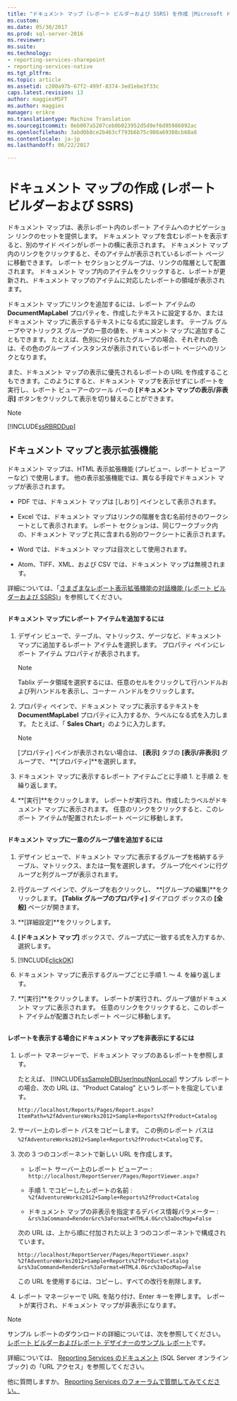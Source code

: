 ```yaml
---
title: "ドキュメント マップ (レポート ビルダーおよび SSRS) を作成 |Microsoft ドキュメント"
ms.custom: 
ms.date: 05/30/2017
ms.prod: sql-server-2016
ms.reviewer: 
ms.suite: 
ms.technology:
- reporting-services-sharepoint
- reporting-services-native
ms.tgt_pltfrm: 
ms.topic: article
ms.assetid: c200a97b-67f2-499f-8374-3ed1ebe3f33c
caps.latest.revision: 13
author: maggiesMSFT
ms.author: maggies
manager: erikre
ms.translationtype: Machine Translation
ms.sourcegitcommit: 0eb007a5207ceb0b023952d5d9ef6d95986092ac
ms.openlocfilehash: 3abd0b8ce2b463cf793b6b75c908a69308cb68a8
ms.contentlocale: ja-jp
ms.lasthandoff: 06/22/2017

---
```


# <a name="create-a-document-map-report-builder-and-ssrs"></a>ドキュメント マップの作成 (レポート ビルダーおよび SSRS)

ドキュメント マップは、表示レポート内のレポート アイテムへのナビゲーション リンクのセットを提供します。 ドキュメント マップを含むレポートを表示すると、別のサイド ペインがレポートの横に表示されます。 ドキュメント マップ内のリンクをクリックすると、そのアイテムが表示されているレポート ページに移動できます。 レポート セクションとグループは、リンクの階層として配置されます。 ドキュメント マップ内のアイテムをクリックすると、レポートが更新され、ドキュメント マップのアイテムに対応したレポートの領域が表示されます。  
  
 ドキュメント マップにリンクを追加するには、レポート アイテムの **DocumentMapLabel** プロパティを、作成したテキストに設定するか、またはドキュメント マップに表示するテキストになる式に設定します。 テーブル グループやマトリックス グループの一意の値を、ドキュメント マップに追加することもできます。 たとえば、色別に分けられたグループの場合、それぞれの色は、その色のグループ インスタンスが表示されているレポート ページへのリンクとなります。  
  
 また、ドキュメント マップの表示に優先されるレポートの URL を作成することもできます。このようにすると、ドキュメント マップを表示せずにレポートを実行し、レポート ビューアーのツール バーの **[ドキュメント マップの表示/非表示]** ボタンをクリックして表示を切り替えることができます。  
  
> [!NOTE]  
>  [!INCLUDE[ssRBRDDup](../../includes/ssrbrddup-md.md)]  
  
##  <a name="DocMapRenderExtensions"></a> ドキュメント マップと表示拡張機能  
 ドキュメント マップは、HTML 表示拡張機能 (プレビュー、レポート ビューアーなど) で使用します。 他の表示拡張機能では、異なる手段でドキュメント マップが表示されます。  
  
-   PDF では、ドキュメント マップは [しおり] ペインとして表示されます。  
  
-   Excel では、ドキュメント マップはリンクの階層を含む名前付きのワークシートとして表示されます。 レポート セクションは、同じワークブック内の、ドキュメント マップと共に含まれる別のワークシートに表示されます。  
  
-   Word では、ドキュメント マップは目次として使用されます。  
  
-   Atom、TIFF、XML、および CSV では、ドキュメント マップは無視されます。  
  
 詳細については、「[さまざまなレポート表示拡張機能の対話機能 &#40;レポート ビルダーおよび SSRS&#41;](../../reporting-services/report-builder/interactive-functionality-different-report-rendering-extensions.md)」を参照してください。  
  
##  <a name="AddRptItemToMap"></a>   
#### <a name="to-add-a-report-item-to-a-document-map"></a>ドキュメント マップにレポート アイテムを追加するには  
  
1.  デザイン ビューで、テーブル、マトリックス、ゲージなど、ドキュメント マップに追加するレポート アイテムを選択します。 プロパティ ペインにレポート アイテム プロパティが表示されます。  
  
    > [!NOTE]  
    >  Tablix データ領域を選択するには、任意のセルをクリックして行ハンドルおよび列ハンドルを表示し、コーナー ハンドルをクリックします。  
  
2.  プロパティ ペインで、ドキュメント マップに表示するテキストを **DocumentMapLabel** プロパティに入力するか、ラベルになる式を入力します。 たとえば、「 **Sales Chart**」のように入力します。  
  
    > [!NOTE]  
    >  [プロパティ] ペインが表示されない場合は、 **[表示]** タブの **[表示/非表示]** グループで、 **[プロパティ]**を選択します。  
  
3.  ドキュメント マップに表示するレポート アイテムごとに手順 1. と手順 2. を繰り返します。  
  
4.  **[実行]**をクリックします。 レポートが実行され、作成したラベルがドキュメント マップに表示されます。 任意のリンクをクリックすると、このレポート アイテムが配置されたレポート ページに移動します。  

  
##  <a name="AddUniqueValuesToMap"></a>   
#### <a name="to-add-unique-group-values-to-a-document-map"></a>ドキュメント マップに一意のグループ値を追加するには  
  
1.  デザイン ビューで、ドキュメント マップに表示するグループを格納するテーブル、マトリックス、または一覧を選択します。 グループ化ペインに行グループと列グループが表示されます。  
  
2.  行グループ ペインで、グループを右クリックし、 **[グループの編集]**をクリックします。 **[Tablix グループのプロパティ]** ダイアログ ボックスの **[全般]** ページが開きます。  
  
3.  **[詳細設定]**をクリックします。  
  
4.  **[ドキュメント マップ]** ボックスで、グループ式に一致する式を入力するか、選択します。  
  
5.  [!INCLUDE[clickOK](../../includes/clickok-md.md)]  
  
6.  ドキュメント マップに表示するグループごとに手順 1. ～ 4. を繰り返します。  
  
7.  **[実行]**をクリックします。 レポートが実行され、グループ値がドキュメント マップに表示されます。 任意のリンクをクリックすると、このレポート アイテムが配置されたレポート ページに移動します。  
  
##  <a name="HideMapWhenViewRpt"></a>   
#### <a name="to-hide-the-document-map-when-you-view-a-report"></a>レポートを表示する場合にドキュメント マップを非表示にするには  
  
1.  レポート マネージャーで、ドキュメント マップのあるレポートを参照します。  
  
     たとえば、 [!INCLUDE[ssSampleDBUserInputNonLocal](../../includes/sssampledbuserinputnonlocal-md.md)] サンプル レポートの場合、次の URL は、"Product Catalog" というレポートを指定しています。  
  
    ```  
    http://localhost/Reports/Pages/Report.aspx?ItemPath=%2fAdventureWorks2012+Sample+Reports%2fProduct+Catalog  
    ```  
  
2.  サーバー上のレポート パスをコピーします。 この例のレポート パスは `%2fAdventureWorks2012+Sample+Reports%2fProduct+Catalog`です。  
  
3.  次の 3 つのコンポーネントで新しい URL を作成します。  
  
    -   レポート サーバー上のレポート ビューアー : `http://localhost/ReportServer/Pages/ReportViewer.aspx?`  
  
    -   手順 1. でコピーしたレポートの名前 : `%2fAdventureWorks2012+Sample+Reports%2fProduct+Catalog`  
  
    -   ドキュメント マップの非表示を指定するデバイス情報パラメーター : `&rs%3aCommand=Render&rc%3aFormat=HTML4.0&rc%3aDocMap=False`  
  
     次の URL は、上から順に付加された以上 3 つのコンポーネントで構成されています。  
  
    ```  
    http://localhost/ReportServer/Pages/ReportViewer.aspx?  
    %2fAdventureWorks2012+Sample+Reports%2fProduct+Catalog  
    &rs%3aCommand=Render&rc%3aFormat=HTML4.0&rc%3aDocMap=False  
    ```  
  
     この URL を使用するには、コピーし、すべての改行を削除します。  
  
4.  レポート マネージャーで URL を貼り付け、Enter キーを押します。 レポートが実行され、ドキュメント マップが非表示になります。  
  
> [!NOTE]  
>  サンプル レポートのダウンロードの詳細については、次を参照してください。[レポート ビルダーおよびレポート デザイナーのサンプル レポート](http://go.microsoft.com/fwlink/?LinkId=198283)です。  
>   
>  詳細については、 [Reporting Services のドキュメント](http://go.microsoft.com/fwlink/?linkid=121312) (SQL Server オンライン ブック) の「URL アクセス」を参照してください。  


他に質問しますか。 [Reporting Services のフォーラムで質問してみてください。](http://go.microsoft.com/fwlink/?LinkId=620231)
